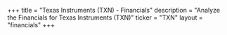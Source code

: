 +++
title = "Texas Instruments (TXN) - Financials"
description = "Analyze the Financials for Texas Instruments (TXN)"
ticker = "TXN"
layout = "financials"
+++

